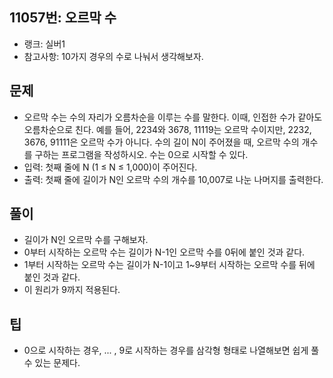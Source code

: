 <h2>11057번: 오르막 수</h2>
<ul>
  <li>랭크: 실버1</li>
  <li>참고사항: 10가지 경우의 수로 나눠서 생각해보자.</li>
</ul>
<h2>문제</h2>
<ul>
  <li>오르막 수는 수의 자리가 오름차순을 이루는 수를 말한다. 이때, 인접한 수가 같아도 오름차순으로 친다. 예를 들어, 2234와 3678, 11119는 오르막 수이지만, 2232, 3676, 91111은 오르막 수가 아니다. 수의 길이 N이 주어졌을 때, 오르막 수의 개수를 구하는 프로그램을 작성하시오. 수는 0으로 시작할 수 있다.</li>
  <li>입력: 첫째 줄에 N (1 ≤ N ≤ 1,000)이 주어진다.</li>
  <li>출력: 첫째 줄에 길이가 N인 오르막 수의 개수를 10,007로 나눈 나머지를 출력한다.</li>
</ul>
<h2>풀이</h2>
<ul>
  <li>길이가 N인 오르막 수를 구해보자.</li>
  <li>0부터 시작하는 오르막 수는 길이가 N-1인 오르막 수를 0뒤에 붙인 것과 같다.</li>
  <li>1부터 시작하는 오르막 수는 길이가 N-1이고 1~9부터 시작하는 오르막 수를 뒤에 붙인 것과 같다.</li>
  <li>이 원리가 9까지 적용된다.</li>
</ul>
<h2>팁</h2>
<ul>
  <li>0으로 시작하는 경우, ... , 9로 시작하는 경우를 삼각형 형태로 나열해보면 쉽게 풀 수 있는 문제다.</li>
</ul>
